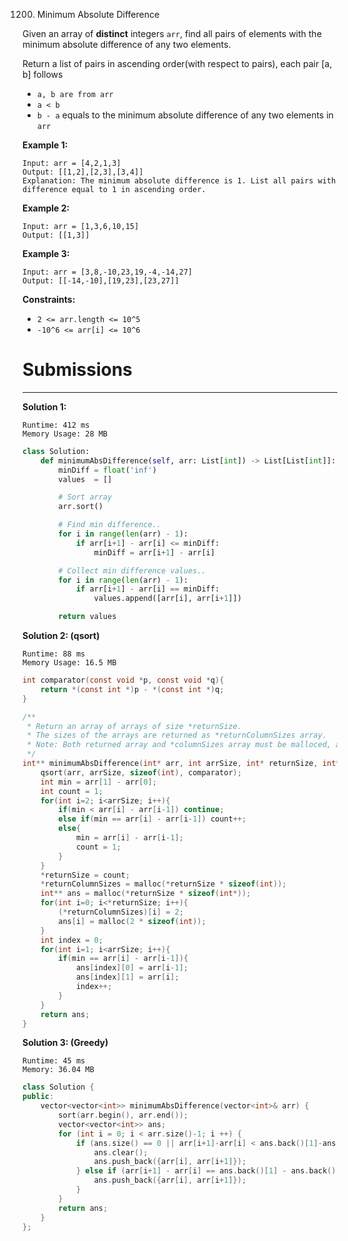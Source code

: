 1200. Minimum Absolute Difference

Given an array of **distinct** integers `arr`, find all pairs of elements with the minimum absolute difference of any two elements. 

Return a list of pairs in ascending order(with respect to pairs), each pair [a, b] follows

* `a, b are from arr`
* `a < b`
* `b - a` equals to the minimum absolute difference of any two elements in `arr`
 

**Example 1:**
```
Input: arr = [4,2,1,3]
Output: [[1,2],[2,3],[3,4]]
Explanation: The minimum absolute difference is 1. List all pairs with difference equal to 1 in ascending order.
```

**Example 2:**
```
Input: arr = [1,3,6,10,15]
Output: [[1,3]]
```

**Example 3:**
```
Input: arr = [3,8,-10,23,19,-4,-14,27]
Output: [[-14,-10],[19,23],[23,27]]
```

**Constraints:**

* `2 <= arr.length <= 10^5`
* `-10^6 <= arr[i] <= 10^6`

# Submissions
---
**Solution 1:**
```
Runtime: 412 ms
Memory Usage: 28 MB
```
```python
class Solution:
    def minimumAbsDifference(self, arr: List[int]) -> List[List[int]]:
        minDiff = float('inf')
        values  = []

        # Sort array
        arr.sort()

        # Find min difference..
        for i in range(len(arr) - 1):
            if arr[i+1] - arr[i] <= minDiff:
                minDiff = arr[i+1] - arr[i]

        # Collect min difference values..
        for i in range(len(arr) - 1):
            if arr[i+1] - arr[i] == minDiff:
                values.append([arr[i], arr[i+1]])

        return values
```

**Solution 2: (qsort)**
```
Runtime: 88 ms
Memory Usage: 16.5 MB
```
```c
int comparator(const void *p, const void *q){
    return *(const int *)p - *(const int *)q;
}

/**
 * Return an array of arrays of size *returnSize.
 * The sizes of the arrays are returned as *returnColumnSizes array.
 * Note: Both returned array and *columnSizes array must be malloced, assume caller calls free().
 */
int** minimumAbsDifference(int* arr, int arrSize, int* returnSize, int** returnColumnSizes){
    qsort(arr, arrSize, sizeof(int), comparator);
    int min = arr[1] - arr[0];
    int count = 1;
    for(int i=2; i<arrSize; i++){
        if(min < arr[i] - arr[i-1]) continue;
        else if(min == arr[i] - arr[i-1]) count++;
        else{
            min = arr[i] - arr[i-1];
            count = 1;
        }
    }
    *returnSize = count;
    *returnColumnSizes = malloc(*returnSize * sizeof(int));
    int** ans = malloc(*returnSize * sizeof(int*));
    for(int i=0; i<*returnSize; i++){
        (*returnColumnSizes)[i] = 2;
        ans[i] = malloc(2 * sizeof(int));
    }
    int index = 0;
    for(int i=1; i<arrSize; i++){
        if(min == arr[i] - arr[i-1]){
            ans[index][0] = arr[i-1];
            ans[index][1] = arr[i];
            index++;
        }
    }
    return ans;
}
```

**Solution 3: (Greedy)**
```
Runtime: 45 ms
Memory: 36.04 MB
```
```c++
class Solution {
public:
    vector<vector<int>> minimumAbsDifference(vector<int>& arr) {
        sort(arr.begin(), arr.end());
        vector<vector<int>> ans;
        for (int i = 0; i < arr.size()-1; i ++) {
            if (ans.size() == 0 || arr[i+1]-arr[i] < ans.back()[1]-ans.back()[0]) {
                ans.clear();
                ans.push_back({arr[i], arr[i+1]});
            } else if (arr[i+1] - arr[i] == ans.back()[1] - ans.back()[0]) {
                ans.push_back({arr[i], arr[i+1]});
            }
        }
        return ans;
    }
};
```
